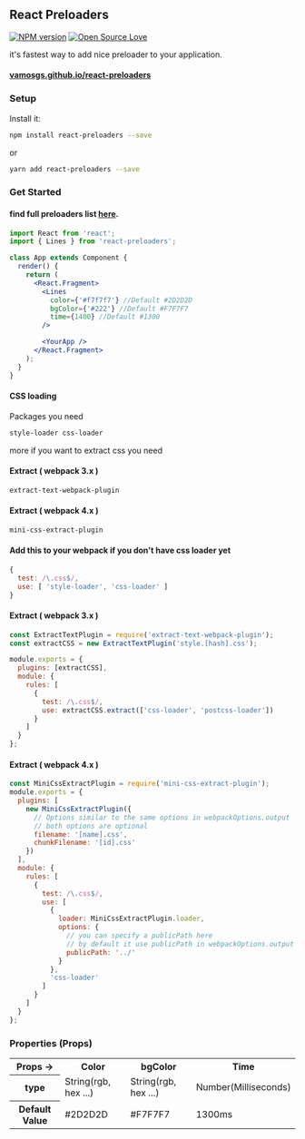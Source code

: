 ## React Preloaders

[![NPM version](https://badge.fury.io/js/react-preloaders.svg)](http://badge.fury.io/js/react-preloaders)
[![Open Source Love](https://badges.frapsoft.com/os/v1/open-source.svg?v=102)](https://github.com/ellerbrock/open-source-badge/)

it's fastest way to add nice preloader to your application.

#### [vamosgs.github.io/react-preloaders](https://vamosgs.github.io/react-preloaders/)

### Setup

Install it:

```bash
npm install react-preloaders --save
```

or

```bash
yarn add react-preloaders --save
```

### Get Started

#### find full preloaders list [here](https://vamosgs.github.io/react-preloaders/).

```jsx
import React from 'react';
import { Lines } from 'react-preloaders';

class App extends Component {
  render() {
    return (
      <React.Fragment>
        <Lines
          color={'#f7f7f7'} //Default #2D2D2D
          bgColor={'#222'} //Default #F7F7F7
          time={1400} //Default #1300
        />

        <YourApp />
      </React.Fragment>
    );
  }
}
```

#### CSS loading

Packages you need

```bash
style-loader css-loader
```

more if you want to extract css you need

#### Extract ( webpack 3.x )

```bash
extract-text-webpack-plugin
```

#### Extract ( webpack 4.x )

```bash
mini-css-extract-plugin
```

#### Add this to your webpack if you don't have css loader yet

```js
{
  test: /\.css$/,
  use: [ 'style-loader', 'css-loader' ]
}
```

#### Extract ( webpack 3.x )

```js
const ExtractTextPlugin = require('extract-text-webpack-plugin');
const extractCSS = new ExtractTextPlugin('style.[hash].css');

module.exports = {
  plugins: [extractCSS],
  module: {
    rules: [
      {
        test: /\.css$/,
        use: extractCSS.extract(['css-loader', 'postcss-loader'])
      }
    ]
  }
};
```

#### Extract ( webpack 4.x )

```js
const MiniCssExtractPlugin = require('mini-css-extract-plugin');
module.exports = {
  plugins: [
    new MiniCssExtractPlugin({
      // Options similar to the same options in webpackOptions.output
      // both options are optional
      filename: '[name].css',
      chunkFilename: '[id].css'
    })
  ],
  module: {
    rules: [
      {
        test: /\.css$/,
        use: [
          {
            loader: MiniCssExtractPlugin.loader,
            options: {
              // you can specify a publicPath here
              // by default it use publicPath in webpackOptions.output
              publicPath: '../'
            }
          },
          'css-loader'
        ]
      }
    ]
  }
};
```

### Properties (Props)

<table>
  <tr>
    <th>Props -> </th>
    <th>Color</th>
    <th>bgColor</th>
    <th>Time</th>
  </tr>
  <tr>
    <th>type</th>
    <td>String(rgb, hex ...)</td>
    <td>String(rgb, hex ...)</td>
    <td>Number(Milliseconds)</td>
  </tr>
  <tr>
    <th>Default Value</th>
    <td>#2D2D2D</td>
    <td>#F7F7F7</td>
    <td>1300ms</td>
  </tr>
</table>
